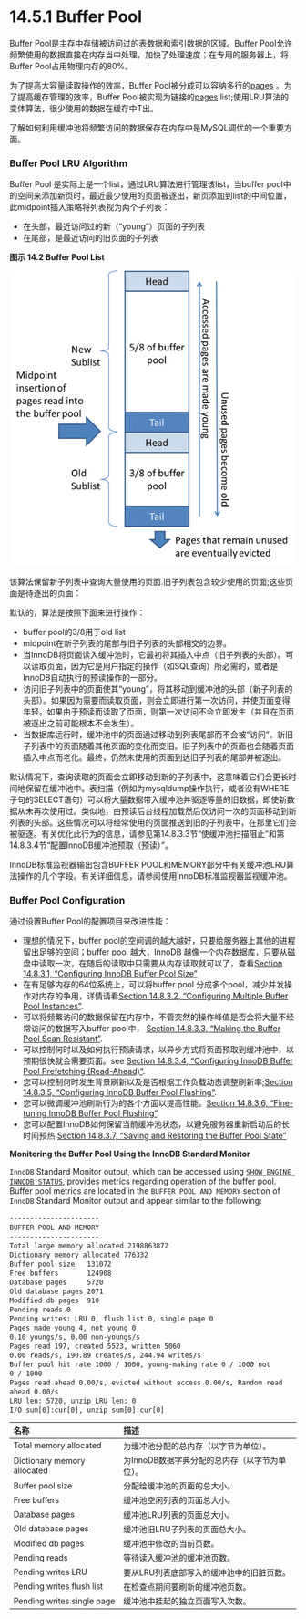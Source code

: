 # 14.5.1 Buffer Pool

Buffer Pool是主存中存储被访问过的表数据和索引数据的区域。Buffer Pool允许频繁使用的数据直接在内存当中处理，加快了处理速度；在专用的服务器上，将Buffer Pool占用物理内存的80%。

为了提高大容量读取操作的效率，Buffer Pool被分成可以容纳多行的[pages](https://dev.mysql.com/doc/refman/5.7/en/glossary.html#glos_page) 。为了提高缓存管理的效率，Buffer Pool被实现为链接的[pages](https://dev.mysql.com/doc/refman/5.7/en/glossary.html#glos_page)  list;使用LRU算法的变体算法，很少使用的数据在缓存中T出。

了解如何利用缓冲池将频繁访问的数据保存在内存中是MySQL调优的一个重要方面。

### **Buffer Pool LRU Algorithm**

Buffer Pool 是实际上是一个list，通过LRU算法进行管理该list，当buffer pool中的空间来添加新页时，最近最少使用的页面被逐出，新页添加到list的中间位置，此midpoint插入策略将列表视为两个子列表：

* 在头部，最近访问过的新（“young”）页面的子列表
* 在尾部，是最近访问的旧页面的子列表

**图示 14.2 Buffer Pool List**

![](../../.gitbook/assets/image%20%281%29.png)

该算法保留新子列表中查询大量使用的页面.旧子列表包含较少使用的页面;这些页面是待逐出的页面：

默认的，算法是按照下面来进行操作：

* buffer pool的3/8用于old list
* midpoint在新子列表的尾部与旧子列表的头部相交的边界。
* 当InnoDB将页面读入缓冲池时，它最初将其插入中点（旧子列表的头部）。可以读取页面，因为它是用户指定的操作（如SQL查询）所必需的，或者是InnoDB自动执行的预读操作的一部分。
* 访问旧子列表中的页面使其“young”，将其移动到缓冲池的头部（新子列表的头部）。如果因为需要而读取页面，则会立即进行第一次访问，并使页面变得年轻。如果由于预读而读取了页面，则第一次访问不会立即发生（并且在页面被逐出之前可能根本不会发生）。
* 当数据库运行时，缓冲池中的页面通过移动到列表尾部而不会被“访问”。新旧子列表中的页面随着其他页面的变化而变旧。旧子列表中的页面也会随着页面插入中点而老化。最终，仍然未使用的页面到达旧子列表的尾部并被逐出。

默认情况下，查询读取的页面会立即移动到新的子列表中，这意味着它们会更长时间地保留在缓冲池中。表扫描（例如为mysqldump操作执行，或者没有WHERE子句的SELECT语句）可以将大量数据带入缓冲池并驱逐等量的旧数据，即使新数据从未再次使用过。类似地，由预读后台线程加载然后仅访问一次的页面移动到新列表的头部。这些情况可以将经常使用的页面推送到旧的子列表中，在那里它们会被驱逐。有关优化此行为的信息，请参见第14.8.3.3节“使缓冲池扫描阻止”和第14.8.3.4节“配置InnoDB缓冲池预取（预读）”。

InnoDB标准监视器输出包含BUFFER POOL和MEMORY部分中有关缓冲池LRU算法操作的几个字段。有关详细信息，请参阅使用InnoDB标准监视器监视缓冲池。

### **Buffer Pool Configuration**

通过设置Buffer Pool的配置项目来改进性能：

* 理想的情况下，buffer pool的空间调的越大越好，只要给服务器上其他的进程留出足够的空间；buffer pool 越大，InnoDB 越像一个内存数据库，只要从磁盘中读取一次，在随后的读取中只需要从内存读取就可以了，查看[Section 14.8.3.1, “Configuring InnoDB Buffer Pool Size”](https://dev.mysql.com/doc/refman/5.7/en/innodb-buffer-pool-resize.html)
* 在有足够内存的64位系统上，可以将buffer pool 分成多个pool，减少并发操作对内存的争用，详情请看[Section 14.8.3.2, “Configuring Multiple Buffer Pool Instances”](https://dev.mysql.com/doc/refman/5.7/en/innodb-multiple-buffer-pools.html).
* 可以将频繁访问的数据保留在内存中，不管突然的操作峰值是否会将大量不经常访问的数据写入buffer pool中， [Section 14.8.3.3, “Making the Buffer Pool Scan Resistant”](https://dev.mysql.com/doc/refman/5.7/en/innodb-performance-midpoint_insertion.html).
* 可以控制何时以及如何执行预读请求，以异步方式将页面预取到缓冲池中，以预期很快就会需要页面。see [Section 14.8.3.4, “Configuring InnoDB Buffer Pool Prefetching \(Read-Ahead\)”](https://dev.mysql.com/doc/refman/5.7/en/innodb-performance-read_ahead.html).
* 您可以控制何时发生背景刷新以及是否根据工作负载动态调整刷新率;[Section 14.8.3.5, “Configuring InnoDB Buffer Pool Flushing”](https://dev.mysql.com/doc/refman/5.7/en/innodb-performance-adaptive_flushing.html).
* 您可以微调缓冲池刷新行为的各个方面以提高性能。[Section 14.8.3.6, “Fine-tuning InnoDB Buffer Pool Flushing”](https://dev.mysql.com/doc/refman/5.7/en/innodb-lru-background-flushing.html).
* 您可以配置InnoDB如何保留当前缓冲池状态，以避免服务器重新启动后的长时间预热.[Section 14.8.3.7, “Saving and Restoring the Buffer Pool State”](https://dev.mysql.com/doc/refman/5.7/en/innodb-preload-buffer-pool.html)

**Monitoring the Buffer Pool Using the InnoDB Standard Monitor**  


`InnoDB` Standard Monitor output, which can be accessed using [`SHOW ENGINE INNODB STATUS`](https://dev.mysql.com/doc/refman/5.7/en/innodb-standard-monitor.html), provides metrics regarding operation of the buffer pool. Buffer pool metrics are located in the `BUFFER POOL AND MEMORY` section of `InnoDB` Standard Monitor output and appear similar to the following:

```text
----------------------
BUFFER POOL AND MEMORY
----------------------
Total large memory allocated 2198863872
Dictionary memory allocated 776332
Buffer pool size   131072
Free buffers       124908
Database pages     5720
Old database pages 2071
Modified db pages  910
Pending reads 0
Pending writes: LRU 0, flush list 0, single page 0
Pages made young 4, not young 0
0.10 youngs/s, 0.00 non-youngs/s
Pages read 197, created 5523, written 5060
0.00 reads/s, 190.89 creates/s, 244.94 writes/s
Buffer pool hit rate 1000 / 1000, young-making rate 0 / 1000 not
0 / 1000
Pages read ahead 0.00/s, evicted without access 0.00/s, Random read
ahead 0.00/s
LRU len: 5720, unzip_LRU len: 0
I/O sum[0]:cur[0], unzip sum[0]:cur[0]
```

| 名称 |  描述 |
| :--- | :--- |
| Total memory allocated | 为缓冲池分配的总内存（以字节为单位）。 |
| Dictionary memory allocated | 为InnoDB数据字典分配的总内存（以字节为单位）。 |
| Buffer pool size | 分配给缓冲池的页面的总大小。 |
| Free buffers | 缓冲池空闲列表的页面总大小。 |
| Database pages | 缓冲池LRU列表的页面总大小。 |
| Old database pages | 缓冲池旧LRU子列表的页面总大小。 |
| Modified db pages | 缓冲池中修改的当前页数。 |
| Pending reads | 等待读入缓冲池的缓冲池页数。 |
| Pending writes LRU | 要从LRU列表底部写入的缓冲池中的旧脏页数。 |
| Pending writes flush list | 在检查点期间要刷新的缓冲池页数。 |
| Pending writes single page | 缓冲池中挂起的独立页面写入次数。 |


